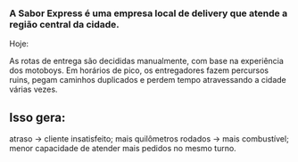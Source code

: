 ### A Sabor Express é uma empresa local de delivery que atende a região central da cidade.
Hoje:

As rotas de entrega são decididas manualmente, com base na experiência dos motoboys.
Em horários de pico, os entregadores fazem percursos ruins, pegam caminhos duplicados e perdem tempo atravessando a cidade várias vezes.

## Isso gera:
atraso → cliente insatisfeito;
mais quilômetros rodados → mais combustível;
menor capacidade de atender mais pedidos no mesmo turno.
